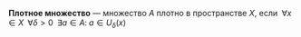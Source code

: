 **Плотное множество** — множество $A$ плотно в пространстве $X$, если  $\; \forall x \in X \;\; \forall \delta > 0 \;\; \exists a \in A: \; a \in U_\delta(x)$